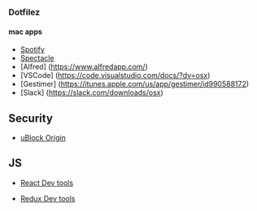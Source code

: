 ### Dotfilez

#### mac apps

- [Spotify](https://www.spotify.com/us/download/mac/)
- [Spectacle](https://www.spectacleapp.com/)
- [Alfred] (https://www.alfredapp.com/)
- [VSCode] (https://code.visualstudio.com/docs/?dv=osx)
- [Gestimer] (https://itunes.apple.com/us/app/gestimer/id990588172)
- [Slack] (https://slack.com/downloads/osx)

## Security
- [uBlock Origin](https://chrome.google.com/webstore/detail/ublock-origin/cjpalhdlnbpafiamejdnhcphjbkeiagm)

## JS
- [React Dev tools](https://chrome.google.com/webstore/detail/react-developer-tools/fmkadmapgofadopljbjfkapdkoienihi?hl=en)

- [Redux Dev tools](https://chrome.google.com/webstore/detail/redux-devtools/lmhkpmbekcpmknklioeibfkpmmfibljd?hl=en)



